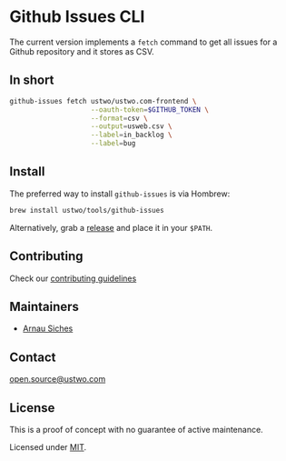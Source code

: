 # Github Issues CLI

The current version implements a `fetch` command to get all issues for a
Github repository and it stores as CSV.


## In short

```sh
github-issues fetch ustwo/ustwo.com-frontend \
                    --oauth-token=$GITHUB_TOKEN \
                    --format=csv \
                    --output=usweb.csv \
                    --label=in_backlog \
                    --label=bug
```


## Install

The preferred way to install `github-issues` is via Hombrew:

```sh
brew install ustwo/tools/github-issues
```

Alternatively, grab a [release](https://github.com/ustwo/github-issues/releases)
and place it in your `$PATH`.


## Contributing

Check our [contributing guidelines](./CONTRIBUTING.md)


## Maintainers

* [Arnau Siches](mailto:arnau@ustwo.com)


## Contact

open.source@ustwo.com


## License

This is a proof of concept with no guarantee of active maintenance.

Licensed under [MIT](./LICENSE).
